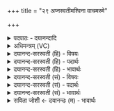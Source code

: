 +++
title = "२९ अप्नस्वतीमश्विना वाचमस्मे"

+++
<details><summary>पदपाठः - दयानन्दादि</summary>

अप्न॑स्वतीम्। अ॒श्वि॒ना॒। वाच॑म्। अ॒स्मेऽइत्य॒स्मे। कृ॒तम्। नः॒। द॒स्रा॒। वृ॒ष॒णा॒। म॒नी॒षाम्। अ॒द्यू॒त्ये। अव॑से। नि। ह्व॒ये॒। वा॒म्। वृ॒धे। च॒। नः॒। भ॒व॒त॒म्। वाज॑साता॒विति॒ वाज॑ऽसातौ। २९।
</details>

<details><summary>अधिमन्त्रम् (VC)</summary>

- अश्विनौ देवते
- कुत्स ऋषिः
- विराट्त्रिष्टुप्
- धैवतः
</details>

<details><summary>दयानन्द-सरस्वती (हि) - विषयः</summary>

फिर उसी विषय को अगले मन्त्र में कहा है ॥
</details>

<details><summary>दयानन्द-सरस्वती (हि) - पदार्थः</summary>

पदार्थान्वयभाषाः -  हे (दस्रा) दुःख के नाशक (वृषणा) सुख के वर्षानेवाले (अश्विना) सब विद्याओं में व्याप्त अध्यापक और उपदेशक लोगो ! तुम दोनों (अस्मे) हमारी (वाचम्) वाणी (च) और (मनीषाम्) बुद्धि को (अप्नस्वतीम्) प्रशस्त कर्मोंवाली (कृतम्) करो (नः) हमारे (अद्यूत्ये) द्यूतरहित स्थान में हुए कर्म में (अवसे) रक्षा के लिये स्थित करो (वाजसातौ) धन का विभाग करनेहारे सङ्ग्राम में (न) हमारी (वृधे) वृद्धि के लिये (भवतम्) उद्यत होओ, जिन (वाम्) तुम्हारी (नि, ह्वये) निरन्तर स्तुति करता हूँ, वे दोनों आप मेरी उन्नति करो ॥२९ ॥
</details>

<details><summary>दयानन्द-सरस्वती (हि) - भावार्थः</summary>

भावार्थभाषाः -  जो मनुष्य निष्कपट आप्त विद्वानों का निरन्तर सेवन करते हैं, वे प्रगल्भ धार्मिक विद्वान् होके सब ओर बढ़ते और विजयी होते हुए सबके लिये सुखदायी होते हैं ॥२९ ॥
</details>

<details><summary>दयानन्द-सरस्वती (सं) - विषयः</summary>

पुनस्तमेव विषयमाह ॥
</details>

<details><summary>दयानन्द-सरस्वती (सं) - पदार्थः</summary>

पदार्थान्वयभाषाः -  हे दस्रा वृषणाऽश्विना ! युवामस्मे वाचं मनीषां चाप्नस्वतीं कृतं नोऽद्यूत्येऽवसे स्थापयतम्। वाजसातौ नो वृधे च भवतं यौ वामहन्निह्वये तौ मामुन्नयतम् ॥२९ ॥
</details>

<details><summary>दयानन्द-सरस्वती (सं) - भावार्थः</summary>

भावार्थभाषाः -  ये मनुष्या निष्कपटानाप्तान् दयालून् विदुषः सततं सेवन्ते, ते प्रगल्भा धार्मिका विद्वांसो भूत्वा सर्वतो वर्द्धमाना विजयिनः सन्तः सर्वेभ्यः सुखदा भवन्ति ॥२९ ॥
</details>

<details><summary>सविता जोशी ← दयानन्दः (म) - भावार्थः</summary>

भावार्थभाषाः -  जी माणसे निष्कपटी, आप्त, दयाळू विद्वानांचे अनुयायी बनून प्रगल्भ धार्मिक विद्वान होतात. ती सर्व प्रकारे उन्नत होतात व सर्वांना सुखी करतात.
</details>